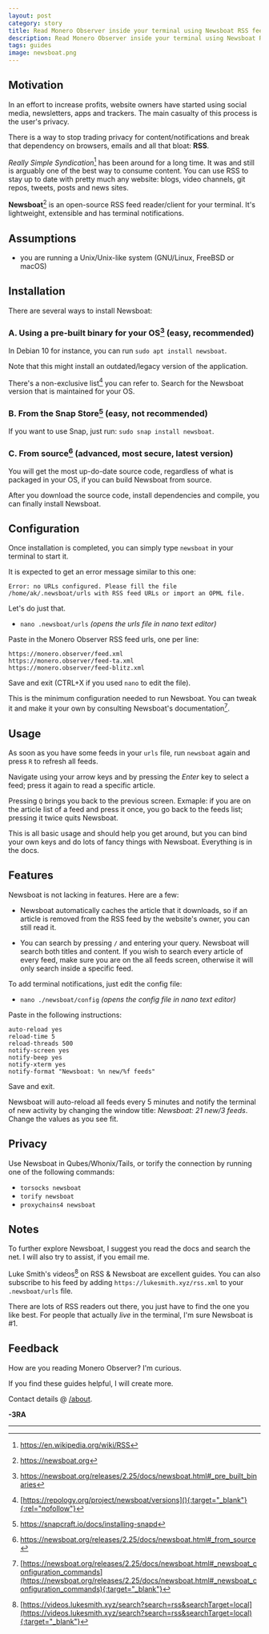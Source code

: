 ```yaml
---
layout: post
category: story
title: Read Monero Observer inside your terminal using Newsboat RSS feed client
description: Read Monero Observer inside your terminal using Newsboat RSS feed client
tags: guides
image: newsboat.png
---
```


## Motivation

In an effort to increase profits, website owners have started using social media, newsletters, apps and trackers. The main casualty of this process is the user's privacy.

There is a way to stop trading privacy for content/notifications and break that dependency on browsers, emails and all that bloat: **RSS**.

*Really Simple Syndication*[^1] has been around for a long time. It was and still is arguably one of the best way to consume content. You can use RSS to stay up to date with pretty much any website: blogs, video channels, git repos, tweets, posts and news sites.

**Newsboat**[^2] is an open-source RSS feed reader/client for your terminal. It's lightweight, extensible and has terminal notifications.

## Assumptions

- you are running a Unix/Unix-like system (GNU/Linux, FreeBSD or macOS)

## Installation

There are several ways to install Newsboat:

### A. Using a pre-built binary for your OS[^3] (easy, recommended)

In Debian 10 for instance, you can run `sudo apt install newsboat`.

Note that this might install an outdated/legacy version of the application. 

There's a non-exclusive list[^4] you can refer to. Search for the Newsboat version that is maintained for your OS.

### B. From the Snap Store[^5] (easy, not recommended)

If you want to use Snap, just run: `sudo snap install newsboat`.

### C. From source[^6] (advanced, most secure, latest version)

You will get the most up-do-date source code, regardless of what is packaged in your OS, if you can build Newsboat from source.

After you download the source code, install dependencies and compile, you can finally install Newsboat.

## Configuration

Once installation is completed, you can simply type `newsboat` in your terminal to start it.

It is expected to get an error message similar to this one:

`Error: no URLs configured. Please fill the file /home/ak/.newsboat/urls with RSS feed URLs or import an OPML file.`

Let's do just that.

- `nano .newsboat/urls`
*(opens the urls file in nano text editor)*

Paste in the Monero Observer RSS feed urls, one per line:

```
https://monero.observer/feed.xml
https://monero.observer/feed-ta.xml
https://monero.observer/feed-blitz.xml
```
Save and exit (CTRL+X if you used `nano` to edit the file).

This is the minimum configuration needed to run Newsboat. You can tweak it and make it your own by consulting Newsboat's documentation[^7].

## Usage

As soon as you have some feeds in your `urls` file, run `newsboat` again and press `R` to refresh all feeds.

Navigate using your arrow keys and by pressing the *Enter* key to select a feed; press it again to read a specific article. 

Pressing `Q` brings you back to the previous screen. Exmaple: if you are on the article list of a feed and press it once, you go back to the feeds list; pressing it twice quits Newsboat.

This is all basic usage and should help you get around, but you can bind your own keys and do lots of fancy things with Newsboat. Everything is in the docs.

## Features

Newsboat is not lacking in features. Here are a few:

- Newsboat automatically caches the article that it downloads, so if an article is removed from the RSS feed by the website's owner, you can still read it.

- You can search by pressing `/` and entering your query. Newsboat will search both titles and content. If you wish to search every article of every feed, make sure you are on the all feeds screen, otherwise it will only search inside a specific feed.

To add terminal notifications, just edit the config file:

- `nano ./newsboat/config`
*(opens the config file in nano text editor)*

Paste in the following instructions:

```
auto-reload yes
reload-time 5
reload-threads 500
notify-screen yes
notify-beep yes
notify-xterm yes
notify-format "Newsboat: %n new/%f feeds"
```

Save and exit.

Newsboat will auto-reload all feeds every 5 minutes and notify the terminal of new activity by changing the window title: *Newsboat: 21 new/3 feeds*. Change the values as you see fit.

## Privacy

Use Newsboat in Qubes/Whonix/Tails, or torify the connection by running one of the following commands:

- `torsocks newsboat`
- `torify newsboat`
- `proxychains4 newsboat`

## Notes

To further explore Newsboat, I suggest you read the docs and search the net. I will also try to assist, if you email me.

Luke Smith's videos[^8] on RSS & Newsboat are excellent guides. You can also subscribe to his feed by adding `https://lukesmith.xyz/rss.xml` to your `.newsboat/urls` file.

There are lots of RSS readers out there, you just have to find the one you like best. For people that actually *live* in the terminal, I'm sure Newsboat is #1.

## Feedback

How are you reading Monero Observer? I'm curious.

If you find these guides helpful, I will create more.

Contact details @ [/about](/about).

**-3RA**
 

---

[^1]: https://en.wikipedia.org/wiki/RSS
[^2]: https://newsboat.org
[^3]: https://newsboat.org/releases/2.25/docs/newsboat.html#_pre_built_binaries
[^4]: [https://repology.org/project/newsboat/versions](){:target="_blank"}{:rel="nofollow"}
[^5]: https://snapcraft.io/docs/installing-snapd
[^6]: https://newsboat.org/releases/2.25/docs/newsboat.html#_from_source
[^7]: [https://newsboat.org/releases/2.25/docs/newsboat.html#_newsboat_configuration_commands](https://newsboat.org/releases/2.25/docs/newsboat.html#_newsboat_configuration_commands){:target="_blank"}
[^8]: [https://videos.lukesmith.xyz/search?search=rss&searchTarget=local](https://videos.lukesmith.xyz/search?search=rss&searchTarget=local){:target="_blank"}


